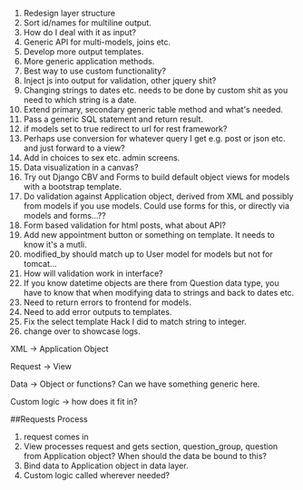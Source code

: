 1. Redesign layer structure
2. Sort id/names for multiline output.  
3. How do I deal with it as input?
4. Generic API for multi-models, joins etc.
5. Develop more output templates.
6. More generic application methods.
7. Best way to use custom functionality?
8. Inject js into output for validation, other jquery shit?
9. Changing strings to dates etc. needs to be done by custom shit as you need to which string is a date.
10. Extend primary, secondary generic table method and what's needed.
11. Pass a generic SQL statement and return result.
12. if models set to true redirect to url for rest framework?
13. Perhaps use conversion for whatever query I get e.g. post or json etc. and just forward to a view?
14. Add in choices to sex etc. admin screens.
15. Data visualization in a canvas?
16. Try out Django CBV and Forms to build default object views for models with a bootstrap template. 
17. Do validation against Application object, derived from XML and possibly from models if you use models.  Could use forms for this, or directly via models and forms...??
18. Form based validation for html posts, what about API?
19. Add new appointment button or something on template.  It needs to know it's a mutli.
20. modified_by should match up to User model for models but not for tomcat...
21. How will validation work in interface?
22. If you know datetime objects are there from Question data type, you have to know that when modifying data to strings and back to dates etc.
23. Need to return errors to frontend for models.
24. Need to add error outputs to templates.
25. Fix the select template Hack I did to match string to integer.
26. change over to showcase logs.


XML -> Application Object

Request -> View

Data -> Object or functions?  Can we have something generic here.

Custom logic -> how does it fit in?

##Requests Process
1. request comes in
2. View processes request and gets section, question_group, question from Application object?  When should the data be bound to this?  
3. Bind data to Application object in data layer.
4. Custom logic called wherever needed?
